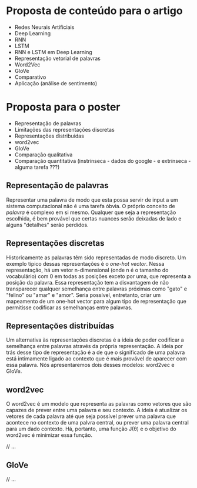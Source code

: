 # Proposta de conteúdo para o artigo

* Redes Neurais Artificiais
* Deep Learning
* RNN
* LSTM
* RNN e LSTM em Deep Learning
* Representação vetorial de palavras
* Word2Vec
* GloVe
* Comparativo
* Aplicação (análise de sentimento)

# Proposta para o poster

* Representação de palavras
* Limitações das representações discretas
* Representações distribuídas
* word2vec
* GloVe
* Comparação qualitativa
* Comparação quantitativa (instrínseca - dados do google - e extrínseca - alguma tarefa ???)

## Representação de palavras

Representar uma palavra de modo que esta possa servir de input a um sistema computacional não é uma tarefa óbvia. O próprio conceito de _palavra_ é complexo em si mesmo. Qualquer que seja a representação escolhida, é bem provável que certas nuances serão deixadas de lado e alguns "detalhes" serão perdidos.

## Representações discretas

Historicamente as palavras têm sido representadas de modo discreto. Um exemplo típico dessas representações é o _one-hot vector_. Nessa representação, há um vetor n-dimensional (onde n é o tamanho do vocabulário) com 0 em todas as posições exceto por uma, que representa a posição da palavra. Essa representação tem a disvantagem de não transparecer qualquer semelhança entre palavras próximas como "gato" e "felino" ou "amar" e "amor". Seria possível, entretanto, criar um mapeamento de um one-hot vector para algum tipo de representação que permitisse codificar as semelhanças entre palavras.

## Representações distribuídas

Um alternativa às representações discretas é a ideia de poder codificar a semelhança entre palavras através da própria representação. A ideia por trás desse tipo de representação é a de que o significado de uma palavra está intimamente ligado ao contexto que é mais provável de aparecer com essa palavra. Nós apresentaremos dois desses modelos: word2vec e GloVe.

## word2vec

O word2vec é um modelo que representa as palavras como vetores que são capazes de prever entre uma palavra e seu contexto. A ideia é atualizar os vetores de cada palavra até que seja possível prever uma palavra que acontece no contexto de uma palvra central, ou prever uma palavra central para um dado contexto. Há, portanto, uma função J(θ) e o objetivo do word2vec é minimizar essa função.

// ...

## GloVe

// ...